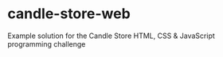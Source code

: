 # candle-store-web
Example solution for the Candle Store HTML, CSS &amp; JavaScript programming challenge
